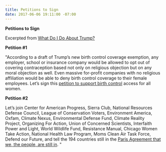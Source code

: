 ```yaml
---
title: Petitions to Sign
date: 2017-06-06 19:11:00 -07:00
---
```


**Petitions to Sign**

Excerpted from [What Do I Do About Trump?](http://whatdoidoabouttrump.com/action-hub/)

**Petition #1**

"According to a draft of Trump’s new birth control coverage exemption, any employer, school or insurance company would be allowed to opt out of covering contraception based not only on religious objection but on any moral objection as well.  Even massive for-profit companies with no religious affiliation would be able to deny birth control coverage to their female employees.  Let’s sign this [petition to support birth control](http://petitions.moveon.org/keystoneprogress/sign/i-support-birth-control) access for all women.

**Petition #2**

Let’s join Center for American Progress, Sierra Club, National Resources Defense Council, League of Conservation Voters, Environment America, Oxfam, Climate Nexus, Environmental Defense Fund, Climate Reality Project, Organizing For Action, Union of Concerned Scientists, Interfaith Power and Light, World Wildlife Fund, Resistance Manual, Chicago Women Take Action, National Health Law Program, Moms Clean Air Task Force, Defend our Future, and tell the 194 countries still in the [Paris Agreement that we, the people, are still in](https://iamstillin.org/).  "